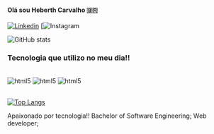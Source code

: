 #### Olá sou Heberth Carvalho 🇧🇷
[![Linkedin](https://img.shields.io/badge/LinkedIn-0077B5?style=for-the-badge&logo=linkedin&logoColor=white)](https://www.linkedin.com/in/heberth-carvalho-b76a18170/)
[![Instagram](https://img.shields.io/badge/Instagram-E4405F?style=for-the-badge&logo=instagram&logoColor=white)

![GitHub stats](https://github-readme-stats.vercel.app/api?username=devHeberth&show_icons=true&theme=dark)

### Tecnologia que utilizo no meu dia!!
<div style = "display:inline_block"><br/>
<img olign= "center" alt= html5 src=https://img.shields.io/badge/HTML5-E34F26?style=for-the-badge&logo=html5&logoColor=white>
<img olign= "center" alt= html5 src=https://img.shields.io/badge/CSS3-1572B6?style=for-the-badge&logo=css3&logoColor=white>
<img olign= "center" alt= html5 src=https://img.shields.io/badge/JavaScript-F7DF1E?style=for-the-badge&logo=javascript&logoColor=black>
<div><br>

[![Top Langs](https://github-readme-stats.vercel.app/api/top-langs/?username=devheberth&hide_progress=true)](https://github.com/anuraghazra/github-readme-stats)<br/>


Apaixonado por tecnologia!! Bachelor of Software Engineering; Web developer;
